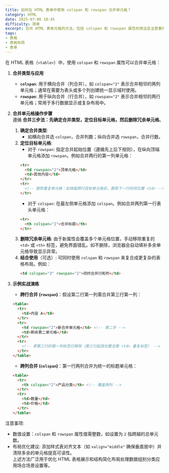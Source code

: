 ```yaml
---
title: 如何在 HTML 表单中使用 colspan 和 rowspan 合并单元格？
category: HTML
date: 2025-07-06 18:45
difficulty: 简单
excerpt: 合并 HTML 表单元格的方法，包括 colspan 和 rowspan 属性的用法及注意事项。
tags:
- 表格
- 表格布局
- 表单
---
```

在 HTML 表格（`<table>`）中，使用 `colspan` 和 `rowspan` 属性可以合并单元格：  
1. **合并类型与应用**  
   - **`colspan`**: 用于横向合并（列合并），如 `colspan="2"` 表示合并相邻的两列单元格；通常在需要为表头或多个列创建统一显示域时使用。  
   - **`rowspan`**: 用于纵向合并（行合并），如 `rowspan="2"` 表示合并相邻的两行单元格；常用于多行数据显示或复杂布局中。  

2. **合并单元格操作步骤**  
   遵循 **合并三步法：先确定合并类型，定位目标单元格，然后删除冗余单元格**。  
   1. **确定合并类型**:  
      - 如横向合并选 `colspan`，合并列数；纵向合并选 `rowspan`，合并行数。  
   2. **定位目标单元格**:  
      - 对于 `rowspan`: 指定合并起始位置（遵循先上后下规则），在纵向顶端单元格添加 `rowspan`。例如合并两行的第一列单元格：  
      ```html
      <tr>
        <td rowspan="2">顶单元格</td>
        <td>其他内容</td>
      </tr>
      <tr>
        <!-- 删除重复单元格：如保留跨行目标单元格后，删除下一行的同位置 <td> -->
      </tr>
      ```  
      - 对于 `colspan`: 在最左侧单元格添加 `colspan`。例如合并两列第一行表头单元格：  
      ```html
      <tr>
        <th colspan="2">合并标题</th>
      </tr>
      ```  
   3. **删除冗余单元格**: 由于新属性会覆盖多个单元格位置，手动移除重复的 `<td>` 或 `<th>` 标签，避免界面错乱。如不删除，浏览器会自动填补多余单元格导致显示异常。  
   4. **结合使用**（可选）: 可同时使用 `colspan` 和 `rowspan` 来复合成更复杂的表格布局。例如：  
      ```html
      <td colspan="3" rowspan="2">同时合并行和列</td>
      ```  

3. **示例实战演练**  
   - **跨行合并 (`rowspan`)**：假设第二行第一列需合并第三行第一列：  
   ```html
   <table>
     <tr>
       <td>内容 A</td>
     </tr>
     <tr>
       <td rowspan="2">新合并单元格</td> <!-- 第二步 -->
       <td>剩余第二单元格</td>
     </tr>
     <tr>
       <!-- 原第三行的第一列标签已移除（第三行起效位置无需 <td> 重复标签） -->
     </tr>
   </table>
   ```  
   - **跨列合并 (`colspan`)**：第一行两列合并为统一的标题单元格：  
   ```html
   <table>
     <tr>
       <th colspan="2">产品分类</th> <!-- 覆盖两列 -->
     </tr>
     <tr>
       <td>数量</td>
       <td>价格</td>
     </tr>
   </table>
   ```  

注意事项:  
- 数值设置：`colspan` 和 `rowspan` 属性值需整数，如设置为 `2` 指跨越的总单元数。  
- 布局优化建议: 添加样式表对齐文本（如 `valign="middle"` 确保垂直居中）并清除多余的单元格提高可读性。  
上述方法广泛用于优化 HTML 表格展示和结构简化布局处理数据组别分类应用场合场景设置等。  
